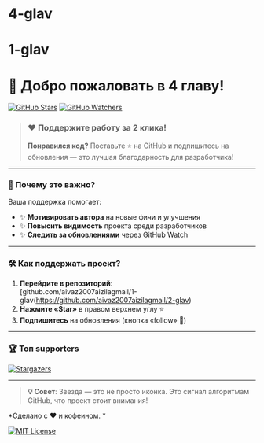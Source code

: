 # 4-glav
# 1-glav
# 🚀 Добро пожаловать в 4 главу!

[![GitHub Stars](https://img.shields.io/github/stars/aivaz2007aizilagmail/4-glav?style=for-the-badge&logo=github&color=yellow)](https://github.com/aivaz2007aizilagmail/4-glav/stargazers)
[![GitHub Watchers](https://img.shields.io/github/watchers/aivaz2007aizilagmail/4-glav?style=for-the-badge&logo=github&color=blue)](https://github.com/aivaz2007aizilagmail/4-glav/subscriptions)

> ### ❤️ Поддержите работу за 2 клика!
> **Понравился код?** Поставьте ⭐ на GitHub и подпишитесь на обновления — это лучшая благодарность для разработчика!

---

### 🌟 Почему это важно?
Ваша поддержка помогает:
- ✨ **Мотивировать автора** на новые фичи и улучшения
- ✨ **Повысить видимость** проекта среди разработчиков
- ✨ **Следить за обновлениями** через GitHub Watch

---

### 🛠️ Как поддержать проект?
1. **Перейдите в репозиторий**:  
   [github.com/aivaz2007aizilagmail/1-glav(https://github.com/aivaz2007aizilagmail/2-glav)
2. **Нажмите «Star»** в правом верхнем углу ⭐
3. **Подпишитесь** на обновления (кнопка «follow» 👀)

---

### 🏆 Топ supporters
[![Stargazers](https://contrib.rocks/image?repo=aivaz2007aizilagmail/1-glav)](https://github.com/aivaz2007aizilagmail/1-glav/graphs/contributors)

---

> **💡 Совет**: Звезда — это не просто иконка. Это сигнал алгоритмам GitHub, что проект стоит внимания!

*Сделано с ❤️ и кофеином. *

[![MIT License](https://img.shields.io/badge/License-MIT-green.svg)](https://choosealicense.com/licenses/mit/)

